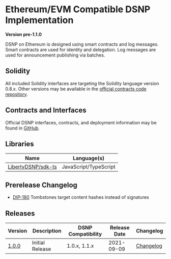 # Ethereum/EVM Compatible DSNP Implementation
__Version pre-1.1.0__

DSNP on Ethereum is designed using smart contracts and log messages.
Smart contracts are used for identity and delegation.
Log messages are used for announcement publishing via batches.

## Solidity

All included Solidity interfaces are targeting the Solidity language version 0.8.x.
Other versions may be available in the [official contracts code repository](https://github.com/LibertyDSNP/contracts).

## Contracts and Interfaces

Official DSNP interfaces, contracts, and deployment information may be found in [GitHub](https://github.com/LibertyDSNP/contracts).

## Libraries
<!-- yaspeller ignore:start -->
| Name | Language(s) |
| --- | --- |
| [LibertyDSNP/sdk-ts](https://github.com/LibertyDSNP/sdk-ts) | JavaScript/TypeScript |
<!-- yaspeller ignore:end -->

## Prerelease Changelog
- [DIP-180](https://github.com/LibertyDSNP/spec/issues/180) Tombstones target content hashes instead of signatures

## Releases

| Version | Description | DSNP Compatibility | Release Date | Changelog |
| --- | --- | --- | --- | --- |
| [1.0.0](https://github.com/LibertyDSNP/spec/tree/EVM-v1.0.0) | Initial Release | 1.0.x, 1.1.x | 2021-09-09 | [Changelog](https://github.com/LibertyDSNP/spec/releases/tag/EVM-v1.0.0) |
